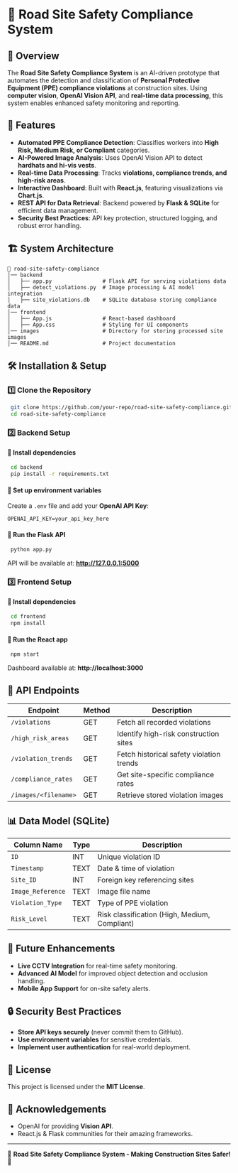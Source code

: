 # 🚧 Road Site Safety Compliance System

## 📌 Overview
The **Road Site Safety Compliance System** is an AI-driven prototype that automates the detection and classification of **Personal Protective Equipment (PPE) compliance violations** at construction sites. Using **computer vision**, **OpenAI Vision API**, and **real-time data processing**, this system enables enhanced safety monitoring and reporting.

## 🎯 Features
- **Automated PPE Compliance Detection**: Classifies workers into **High Risk, Medium Risk, or Compliant** categories.
- **AI-Powered Image Analysis**: Uses OpenAI Vision API to detect **hardhats and hi-vis vests**.
- **Real-time Data Processing**: Tracks **violations, compliance trends, and high-risk areas**.
- **Interactive Dashboard**: Built with **React.js**, featuring visualizations via **Chart.js**.
- **REST API for Data Retrieval**: Backend powered by **Flask & SQLite** for efficient data management.
- **Security Best Practices**: API key protection, structured logging, and robust error handling.

## 🏗️ System Architecture
```
📂 road-site-safety-compliance
│── backend
│   ├── app.py                # Flask API for serving violations data
│   ├── detect_violations.py  # Image processing & AI model integration
│   ├── site_violations.db    # SQLite database storing compliance data
│── frontend
│   ├── App.js                # React-based dashboard
│   ├── App.css               # Styling for UI components
│── images                    # Directory for storing processed site images
│── README.md                 # Project documentation
```

## 🛠️ Installation & Setup
### 1️⃣ Clone the Repository
```sh
 git clone https://github.com/your-repo/road-site-safety-compliance.git
 cd road-site-safety-compliance
```
### 2️⃣ Backend Setup
#### 🔹 Install dependencies
```sh
 cd backend
 pip install -r requirements.txt
```
#### 🔹 Set up environment variables
Create a `.env` file and add your **OpenAI API Key**:
```
OPENAI_API_KEY=your_api_key_here
```
#### 🔹 Run the Flask API
```sh
 python app.py
```
API will be available at: **http://127.0.0.1:5000**

### 3️⃣ Frontend Setup
#### 🔹 Install dependencies
```sh
 cd frontend
 npm install
```
#### 🔹 Run the React app
```sh
 npm start
```
Dashboard available at: **http://localhost:3000**

## 🔗 API Endpoints
| Endpoint                  | Method | Description |
|---------------------------|--------|-------------|
| `/violations`            | GET    | Fetch all recorded violations |
| `/high_risk_areas`       | GET    | Identify high-risk construction sites |
| `/violation_trends`      | GET    | Fetch historical safety violation trends |
| `/compliance_rates`      | GET    | Get site-specific compliance rates |
| `/images/<filename>`     | GET    | Retrieve stored violation images |

## 📊 Data Model (SQLite)
| Column Name       | Type  | Description |
|-------------------|-------|-------------|
| `ID`             | INT   | Unique violation ID |
| `Timestamp`      | TEXT  | Date & time of violation |
| `Site_ID`        | INT   | Foreign key referencing sites |
| `Image_Reference`| TEXT  | Image file name |
| `Violation_Type` | TEXT  | Type of PPE violation |
| `Risk_Level`     | TEXT  | Risk classification (High, Medium, Compliant) |

## 🚀 Future Enhancements
- **Live CCTV Integration** for real-time safety monitoring.
- **Advanced AI Model** for improved object detection and occlusion handling.
- **Mobile App Support** for on-site safety alerts.

## 🔒 Security Best Practices
- **Store API keys securely** (never commit them to GitHub).
- **Use environment variables** for sensitive credentials.
- **Implement user authentication** for real-world deployment.

## 📝 License
This project is licensed under the **MIT License**.

## 🙌 Acknowledgements
- OpenAI for providing **Vision API**.
- React.js & Flask communities for their amazing frameworks.

---

🚧 **Road Site Safety Compliance System - Making Construction Sites Safer!** 🚧

